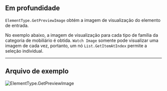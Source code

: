 ## Em profundidade
`ElementType.GetPreviewImage` obtém a imagem de visualização do elemento de entrada.

No exemplo abaixo, a imagem de visualização para cada tipo de família da categoria de mobiliário é obtida. `Watch Image` somente pode visualizar uma imagem de cada vez, portanto, um nó `List.GetItemAtIndex` permite a seleção individual.
___
## Arquivo de exemplo

![ElementType.GetPreviewImage](./Revit.Elements.ElementType.GetPreviewImage_img.jpg)

